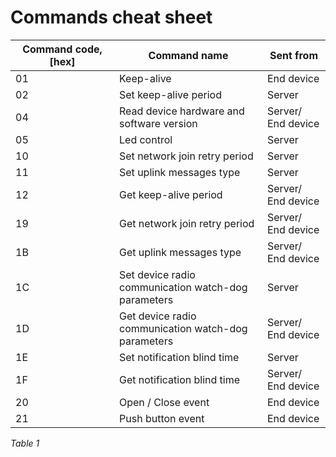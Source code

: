 # Commands cheat sheet

<table><thead><tr><th width="150">Command code, [hex]</th><th>Command name</th><th>Sent from</th></tr></thead><tbody><tr><td>01</td><td>Keep-alive</td><td>End device</td></tr><tr><td>02</td><td>Set keep-alive period</td><td>Server</td></tr><tr><td>04</td><td>Read device hardware and software version</td><td>Server/ End device</td></tr><tr><td>05</td><td>Led control</td><td>Server</td></tr><tr><td>10</td><td>Set network join retry period</td><td>Server</td></tr><tr><td>11</td><td>Set uplink messages type</td><td>Server</td></tr><tr><td>12</td><td>Get keep-alive period</td><td>Server/ End device</td></tr><tr><td>19</td><td>Get network join retry period</td><td>Server/ End device</td></tr><tr><td>1B</td><td>Get uplink messages type</td><td>Server/ End device</td></tr><tr><td>1C</td><td>Set device radio communication watch-dog parameters</td><td>Server</td></tr><tr><td>1D</td><td>Get device radio communication watch-dog parameters</td><td>Server/ End device</td></tr><tr><td>1E</td><td>Set notification blind time</td><td>Server</td></tr><tr><td>1F</td><td>Get notification blind time</td><td>Server/ End device</td></tr><tr><td>20</td><td>Open / Close event</td><td>End device</td></tr><tr><td>21</td><td>Push button event</td><td>End device</td></tr></tbody></table>

_Table 1_
